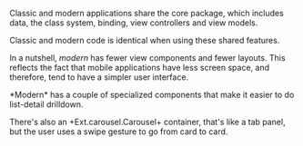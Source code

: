 <div type="expander" caption="What's the same?">
<p>
Classic and modern applications share the core package, which includes
data, the class system, binding, view controllers and view models.
</p>
<p>
Classic and modern code is identical when using these shared features.
</p>
</div>

<div type="expander" caption="What's different?">
<p>

In a nutshell, *modern* has fewer view components and fewer layouts. 
This reflects the fact that mobile applications have less screen space,
and therefore, tend to have a simpler user interface.

</p><p>
*Modern* has a couple of specialized components that make it easier
to do list-detail drilldown. 
</p><p>
There's also an +Ext.carousel.Carousel+
container, that's like a tab panel, but the user uses a swipe gesture
to go from card to card.
</p>
 </div>
